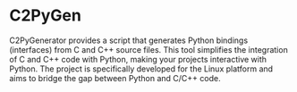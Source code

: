 # C2PyGen
C2PyGenerator provides a script that generates Python bindings (interfaces) from C and C++ source files. This tool simplifies the integration of C and C++ code with Python, making your projects interactive with Python. The project is specifically developed for the Linux platform and aims to bridge the gap between Python and C/C++ code.
